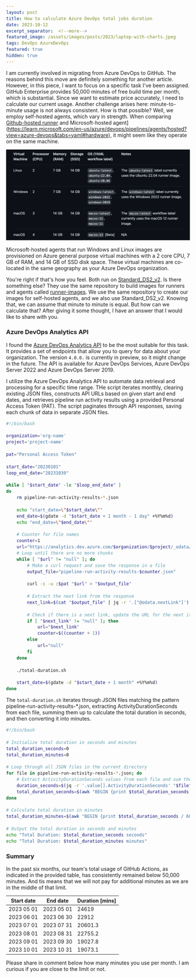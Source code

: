 ```yaml
---
layout: post
title: How to calculate Azure DevOps total jobs duration
date: 2023-10-12
excerpt_separator:  <!--more-->
featured_image: /assets/images/posts/2023/laptop-with-charts.jpeg
tags: DevOps AzureDevOps
featured: true
hidden: true
---
```


I am currently involved in migrating from Azure DevOps to GitHub. The reasons behind this move are definitely something for another article. However, in this piece, I want to focus on a specific task I've been assigned. GitHub Enterprise provides 50,000 minutes of free build time per month, which is substantial. Since we want to estimate price accurately, I need to calculate our current usage. Another challenge arises here: minute-to-minute usage is not always consistent. How is that possible? Well, we employ self-hosted agents, which vary in strength. When comparing [Github-hosted runner](https://docs.github.com/en/actions/using-github-hosted-runners/about-github-hosted-runners/about-github-hosted-runners#supported-runners-and-hardware-resources) and Microsoft-hosted agent](https://learn.microsoft.com/en-us/azure/devops/pipelines/agents/hosted?view=azure-devops&tabs=yaml#hardware), it might seem like they operate on the same machine.

<!--more-->

![Github-hosted runners](/images/2023-10-12-github-hosted-runners.png)

<div class="note-box">
  <p>
    Microsoft-hosted agents that run Windows and Linux images are provisioned on Azure general purpose virtual machines with a 2 core CPU, 7 GB of RAM, and 14 GB of SSD disk space. These virtual machines are co-located in the same geography as your Azure DevOps organization.
  </p>
</div>

You're right if that's how you feel. Both run on [Standard_DS2_v2](https://learn.microsoft.com/en-us/azure/virtual-machines/dv2-dsv2-series#dsv2-series). Is there something else? They use the same repository to build images for runners and agents called [runner-images](https://github.com/actions/runner-images). We use the same repository to create our images for self-hosted agents, and we also use Standard_DS2_v2. Knowing that, we can assume that minute to minute is equal. But how can we calculate that? After giving it some thought, I have an answer that I would like to share with you.

### Azure DevOps Analytics API

I found the [Azure DevOps Analytics API](https://learn.microsoft.com/en-us/azure/devops/report/analytics/analytics-query-parts?view=azure-devops&tabs=cloud) to be the most suitable for this task. It provides a set of endpoints that allow you to query for data about your organization. The version `4.0.0.` is currently in preview, so it might change in the future. The API is available for Azure DevOps Services, Azure DevOps Server 2022 and Azure DevOps Server 2019.

I utilize the Azure DevOps Analytics API to automate data retrieval and processing for a specific time range. THe script iterates monthly, clearing existing JSON files, constructs API URLs based on given start and end dates, and retrieves pipeline run activity results using a provided Personal Access Token (PAT). The script paginates through API responses, saving each chunk of data in separate JSON files.

```bash
#!/bin/bash

organization='org-name'
project='project-name'

pat="Personal Access Token"

start_date="20230101"
loop_end_date="20231030"

while [ "$start_date" -le "$loop_end_date" ]
do
    rm pipeline-run-activity-results-*.json

    echo "start_date=\"$start_date\""
    end_date=$(gdate -d "$start_date + 1 month - 1 day" +%Y%m%d)
    echo "end_date=\"$end_date\""

    # Counter for file names
    counter=1
    url="https://analytics.dev.azure.com/$organization/$project/_odata/v4.0-preview/PipelineRunActivityResults?%24apply=filter(PipelineRunCompletedDateSK%20ge%20$start_date%20AND%20PipelineRunCompletedDateSK%20le%20$end_date)&%24orderby=%20PipelineRunCompletedDateSK%20asc%20"
    # Loop until there are no more chunks
    while [ "$url" != "null" ]; do
        # Make a curl request and save the response in a file
        output_file="pipeline-run-activity-results-$counter.json"
        
        curl -s -u :$pat "$url" > "$output_file"

        # Extract the next link from the response
        next_link=$(cat "$output_file" | jq -r '.["@odata.nextLink"]')

        # Check if there is a next link, update the URL for the next iteration
        if [ "$next_link" != "null" ]; then
            url="$next_link"
            counter=$((counter + 1))
        else
            url="null"
        fi
    done

    ./total-duration.sh

    start_date=$(gdate -d "$start_date + 1 month" +%Y%m%d)
done
```

The `total-duration.sh` iterates through JSON files matching the pattern pipeline-run-activity-results-*.json, extracting ActivityDurationSeconds from each file, summing them up to calculate the total duration in seconds, and then converting it into minutes. 

```bash
#!/bin/bash

# Initialize total duration in seconds and minutes
total_duration_seconds=0
total_duration_minutes=0

# Loop through all JSON files in the current directory
for file in pipeline-run-activity-results-*.json; do
    # Extract ActivityDurationSeconds values from each file and sum them up
    duration_seconds=$(jq -r '.value[].ActivityDurationSeconds' "$file" | awk '{s+=$1} END {print s}')
    total_duration_seconds=$(awk "BEGIN {print $total_duration_seconds + $duration_seconds}")
done

# Calculate total duration in minutes
total_duration_minutes=$(awk "BEGIN {print $total_duration_seconds / 60}")

# Output the total duration in seconds and minutes
echo "Total Duration: $total_duration_seconds seconds"
echo "Total Duration: $total_duration_minutes minutes"

```
### Summary

In the past six months, our team's total usage of GitHub Actions, as indicated in the provided table, has consistently remained below 50,000 minutes. And tis means that we will not pay for additional minutes as we are in the middle of that limit.

| Start date | End date | Duration [mins]|
| -------- | -------- | -------- |
| 2023 05 01 | 2023 05 01| 24619|
| 2023 06 01 | 2023 06 30| 22912 |
| 2023 07 01 | 2023 07 31| 20601.3|
| 2023 08 01 | 2023 08 31| 22755.2|
| 2023 09 01 | 2023 09 30| 19027.8|
| 2023 10 01 | 2023 10 31| 19073.1|

Please share in comment below how many minutes you use per month. I am curious if you are close to the limit or not.